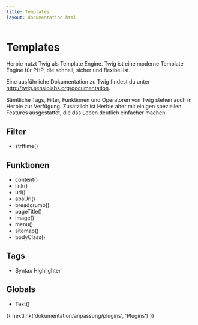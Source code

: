 ```yaml
---
title: Templates
layout: documentation.html
---
```


# Templates

Herbie nutzt Twig als Template Engine. Twig ist eine moderne Template Engine für
PHP, die schnell, sicher und flexibel ist.

Eine ausführliche Dokumentation zu Twig findest du unter
<http://twig.sensiolabs.org/documentation>.

Sämtliche Tags, Filter, Funktionen und Operatoren von Twig stehen auch in Herbie
zur Verfügung. Zusätzlich ist Herbie aber mit einigen speziellen Features
ausgestattet, die das Leben deutlich einfacher machen.

## Filter

- strftime()

## Funktionen

- content()
- link()
- url()
- absUrl()
- breadcrumb()
- pageTitle()
- image()
- menu()
- sitemap()
- bodyClass()


## Tags

- Syntax Highlighter


## Globals

- Text()


{{ nextlink('dokumentation/anpassung/plugins', 'Plugins') }}
